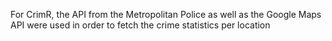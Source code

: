 For CrimR, the API from the Metropolitan Police as well as the Google Maps API were used in order to fetch the crime statistics per location
